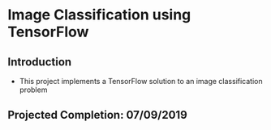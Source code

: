 # Image Classification using TensorFlow

## Introduction
* This project implements a TensorFlow solution to an image classification problem

## Projected Completion: 07/09/2019
